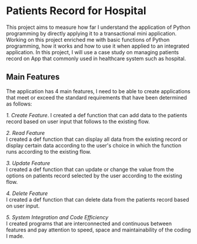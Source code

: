 # Patients Record for Hospital

This project aims to measure how far I understand the application of Python programming by directly applying it to a transactional mini application. Working on this project enriched me with basic functions of Python programming, how it works and how to use it when applied to an integrated application. In this project, I will use a case study on managing patients record on App that commonly used in healthcare system such as hospital.  

## Main Features

The application has 4 main features, I need to be able to create applications that meet or exceed the standard requirements that have been determined as follows:

*1. Create Feature*. 
I created a def function that can add data to the patients record based on user input that follows to the existing flow.

*2. Read Feature*  
I created a def function that can display all data from the existing record or display certain data according to the user's choice in which the function runs according to the existing flow.

*3. Update Feature*  
I created a def function that can update or change the value from the options on patients record selected by the user according to the existing flow.

*4. Delete Feature*  
I created a def function that can delete data from the patients record based on user input.

*5. System Integration and Code Efficiency*  
I created programs that are interconnected and continuous between features and pay attention to speed, space and maintainability of the coding I made.
